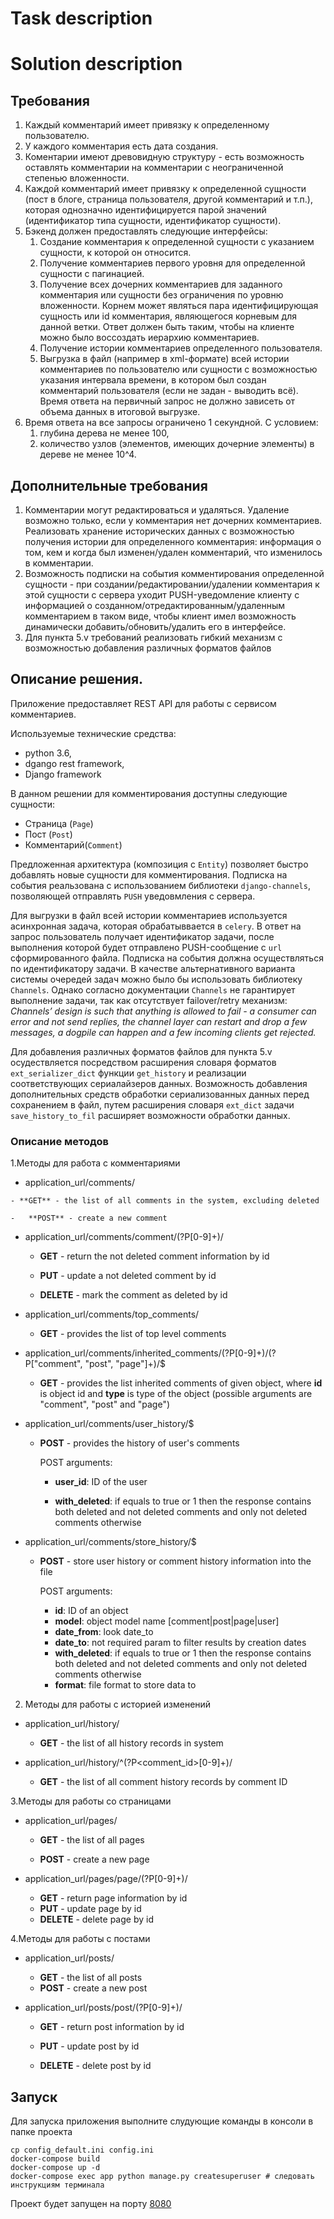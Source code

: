 # Task description


# Solution description
## Требования
1. Каждый комментарий имеет привязку к определенному пользователю.
2. У каждого комментария есть дата создания.
3. Коментарии имеют древовидную структуру - есть возможность оставлять
комментарии на комментарии с неограниченной степенью вложенности.
4. Каждой комментарий имеет привязку к определенной сущности (пост в блоге,
страница пользователя, другой комментарий и т.п.), которая однозначно
идентифицируется парой значений (идентификатор типа сущности,
идентификатор сущности).
5. Бэкенд должен предоставлять следующие интерфейсы:
    1. Создание комментария к определенной сущности с указанием
сущности, к которой он относится.
    2. Получение комментариев первого уровня для определенной
сущности с пагинацией.
    3. Получение всех дочерних комментариев для заданного
комментария или сущности без ограничения по уровню
вложенности. Корнем может являться пара идентифицирующая
сущность или id комментария, являющегося корневым для данной
ветки. Ответ должен быть таким, чтобы на клиенте можно было
воссоздать иерархию комментариев.
    4. Получение истории комментариев определенного пользователя.
    5. Выгрузка в файл (например в xml-формате) всей истории
комментариев по пользователю или сущности с возможностью
указания интервала времени, в котором был создан комментарий
пользователя (если не задан - выводить всё). Время ответа на
первичный запрос не должно зависеть от объема данных в
итоговой выгрузке.
6. Время ответа на все запросы ограничено 1 секундной. С условием:
    1. глубина дерева не менее 100,
    2. количество узлов (элементов, имеющих дочерние элементы) в дереве
не менее 10^4.

## Дополнительные требования
1. Комментарии могут редактироваться и удаляться. Удаление возможно только,
если у комментария нет дочерних комментариев. Реализовать хранение
исторических данных с возможностью получения истории для определенного
комментария: информация о том, кем и когда был изменен/удален
комментарий, что изменилось в комментарии.
2. Возможность подписки на события комментирования определенной сущности -
при создании/редактировании/удалении комментария к этой сущности с
сервера уходит PUSH-уведомление клиенту с информацией о
созданном/отредактированным/удаленным комментарием в таком виде, чтобы
клиент имел возможность динамически добавить/обновить/удалить его в
интерфейсе.
3. Для пункта 5.v требований реализовать гибкий механизм с возможностью
добавления различных форматов файлов


 ## Описание решения.
Приложение предоставляет REST API для работы с сервисом комментариев. 

Используемые технические средства: 
* python 3.6, 
* dgango rest framework, 
* Django framework

В данном решении для комментирования доступны следующие сущности:
* Страница (`Page`)
* Пост (`Post`)
* Комментарий(`Comment`)

Предложенная архитектура (композиция с `Entity`) позволяет быстро добавлять новые сущности для комментирования.
Подписка на события реальзована с использованием библиотеки `django-channels`, позволяющей отправлять `PUSH` уведовмления с сервера. 

Для выгрузки в файл всей истории комментариев используется асинхронная задача, которая обрабатыввается в `celery`. В ответ на запрос пользователь получает идентификатор задачи, после выполнения которой будет отправлено PUSH-сообщение c `url` сформированного файла. Подписка на события должна осуществляться по идентификатору задачи.
В качестве альтернативного варианта системы очередей задач можно было бы использовать библиотеку `Channels`.  Однако согласно документации `Channels` не гарантирует выполнение задачи, так как отсутствует failover/retry механизм:
_Channels’ design is such that anything is allowed to fail - a consumer can error and not send replies, the channel layer can restart and drop a few messages, a dogpile can happen and a few incoming clients get rejected._

Для добавления различных форматов файлов для пункта 5.v осудествляется посредством расширения словаря форматов `ext_serializer_dict` функции `get_history` и реализации соответствующих сериалайзеров данных. 
Возможность добавления дополнительных средств обработки сериализованных данных перед сохранением в файл, путем расширения словаря `ext_dict` задачи `save_history_to_fil` расширяет возможности обработки данных.

### Описание методов
1.Методы для работа с комментариями
   
   + application_url/comments/
   
    - **GET** - the list of all comments in the system, excluding deleted

    -   **POST** - create a new comment
    
   + application_url/comments/comment/(?P<pk>[0-9]+)/
    
	   -  **GET** - return the not deleted comment information by id
    
	   - **PUT** - update a not deleted comment by id
    
	   - **DELETE** - mark the comment as deleted by id
   
   + application_url/comments/top_comments/ 
    
	   - **GET** - provides the list of top level comments
   
   + application_url/comments/inherited_comments/(?P<id>[0-9]+)/(?P<type>["comment", "post", "page"]+)/$
    
	   - **GET** - provides the list inherited comments of given object, where **id** is object id and **type** is type of the object (possible arguments are "comment", "post" and "page")
   
   + application_url/comments/user_history/$
   
	  - **POST** - provides the history of user's comments
      
        POST arguments:
    
        - **user_id**: ID of the user
        
        - **with_deleted**: if equals to true or 1 then the response
        contains both deleted and not deleted comments and only not deleted
        comments otherwise
   
   + application_url/comments/store_history/$
    
	   - **POST** - store user history or comment history information into the file
        
            POST arguments:
        
            - **id**: ID of an object
            - **model**: object model name [comment|post|page|user]
            - **date_from**: look date_to
            - **date_to**: not required param to filter results by creation dates
            - **with_deleted**: if equals to true or 1 then the response contains both deleted and not deleted comments and only not deleted comments otherwise
            - **format**: file format to store data to 
 
 2. Методы для работы с историей изменений  
   + application_url/history/
   
	   - **GET** - the list of all history records in system
    
  
   + application_url/history/^(?P<comment_id>[0-9]+)/
   
	   - **GET** - the list of all comment history records by comment ID
  
3.Методы для работы со страницами 
   
   + application_url/pages/
	   - **GET** - the list of all pages

	   - **POST** - create a new page
   + application_url/pages/page/(?P<pk>[0-9]+)/
   
	   - **GET** - return page information by id
	   - **PUT** - update page by id
	   - **DELETE** - delete page by id
    
    
4.Методы для работы с постами
    
   + application_url/posts/
   
	   -  **GET** - the list of all posts
	   -  **POST** - create a new post
    
   + application_url/posts/post/(?P<pk>[0-9]+)/
    
	    - **GET** - return post information by id
    
        - **PUT** - update post by id
    
        - **DELETE** - delete post by id


## Запуск
Для запуска приложения выполните слудующие команды в консоли в папке проекта
```
cp config_default.ini config.ini
docker-compose build
docker-compose up -d
docker-compose exec app python manage.py createsuperuser # следовать инструкциям терминала
```
Проект будет запущен на порту [8080](http://localhost:8080/comments)
